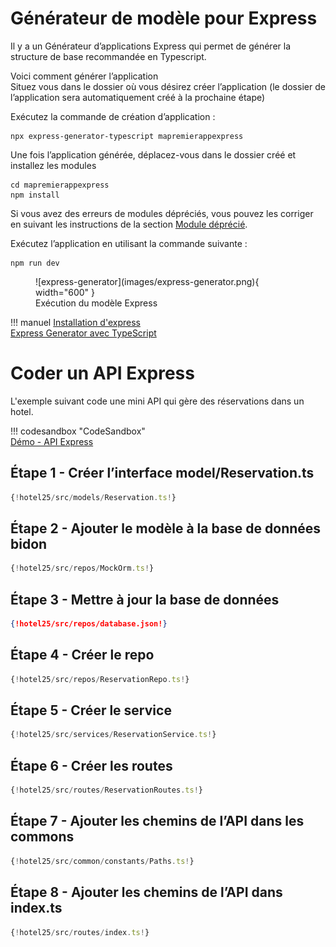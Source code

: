 # Générateur de modèle pour Express  

Il y a un Générateur d’applications Express qui permet de générer la structure de base recommandée en Typescript. 

Voici comment générer l’application  
Situez vous dans le dossier où vous désirez créer l’application (le dossier de l’application sera automatiquement créé à la prochaine étape)  

Exécutez la commande de création d’application :  

``` nodejsrepl title="console"
npx express-generator-typescript mapremierappexpress
```

Une fois l’application générée, déplacez-vous dans le dossier créé et installez les modules  

``` nodejsrepl title="console"
cd mapremierappexpress
npm install 
```

Si vous avez des erreurs de modules dépréciés, vous pouvez les corriger en suivant les instructions de la section [Module déprécié](module_deprecie.md).

Exécutez l’application en utilisant la commande suivante :  

``` nodejsrepl title="console"
npm run dev 
```

<figure markdown>
  ![express-generator](images/express-generator.png){ width="600" }
  <figcaption>Exécution du modèle Express</figcaption>
</figure>

!!! manuel 
    [Installation d'express](https://expressjs.com/fr/starter/installing.html)  
    [Express Generator avec TypeScript](https://github.com/seanpmaxwell/express-generator-typescript)  

# Coder un API Express  

L'exemple suivant code une mini API qui gère des réservations dans un hotel.  

!!! codesandbox "CodeSandbox"  
    [Démo - API Express](https://codesandbox.io/p/sandbox/github/jaixan/developpementweb3/tree/main/code/hotel25)  

## Étape 1 - Créer l’interface model/Reservation.ts  


``` ts title="model/Reservation.ts"
{!hotel25/src/models/Reservation.ts!}

```

## Étape 2 - Ajouter le modèle à la base de données bidon 

``` ts title="repos/MockOrm.ts"
{!hotel25/src/repos/MockOrm.ts!}

```

## Étape 3 - Mettre à jour la base de données  

``` json title="repos/database.json"  
{!hotel25/src/repos/database.json!}
```  

## Étape 4 - Créer le repo  

``` ts title="repos/ReservationRepo.ts"  
{!hotel25/src/repos/ReservationRepo.ts!}

```

## Étape 5 - Créer le service  

``` ts title="services/ReservationService.ts"
{!hotel25/src/services/ReservationService.ts!}

```

## Étape 6 - Créer les routes  

``` ts title="routes/ReservationRoutes.ts"
{!hotel25/src/routes/ReservationRoutes.ts!}

```

## Étape 7 - Ajouter les chemins de l’API dans les commons  

``` ts title="/common/constants/Paths.ts"
{!hotel25/src/common/constants/Paths.ts!}

```

## Étape 8 - Ajouter les chemins de l’API dans index.ts  

``` ts title="routes/index.ts"
{!hotel25/src/routes/index.ts!}

```